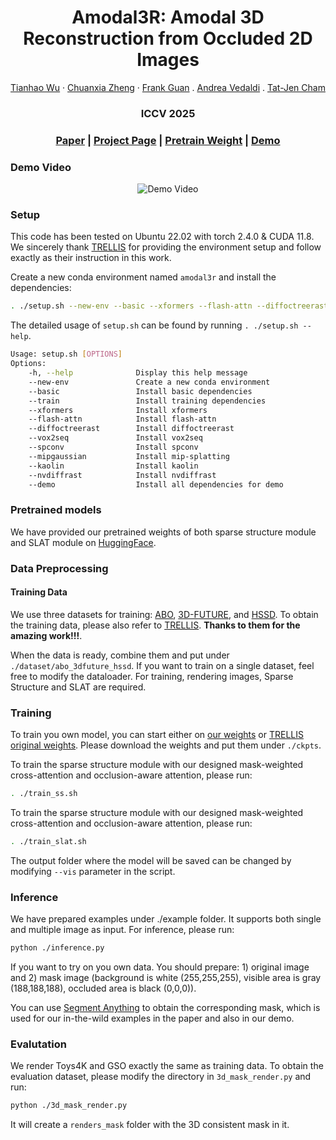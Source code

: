 <h1 align="center">Amodal3R: Amodal 3D Reconstruction from Occluded 2D Images</h1>
  <p align="center">
    <a href="https://sm0kywu.github.io/CV/CV.html">Tianhao Wu</a>
    ·
    <a href="https://chuanxiaz.com/">Chuanxia Zheng</a>
    ·
    <a href="https://www.singaporetech.edu.sg/directory/faculty/frank-guan">Frank Guan</a>
    .
    <a href="https://www.robots.ox.ac.uk/~vedaldi/">Andrea Vedaldi</a>
    .
    <a href="https://personal.ntu.edu.sg/astjcham/index.html">Tat-Jen Cham</a>

  </p>
  <h3 align="center">ICCV 2025</h3>
  <h3 align="center"><a href="https://arxiv.org/abs/2503.13439">Paper</a> | <a href="https://sm0kywu.github.io/Amodal3R/">Project Page</a> | <a href="https://huggingface.co/Sm0kyWu/Amodal3R">Pretrain Weight</a> | <a href="https://huggingface.co/spaces/Sm0kyWu/Amodal3R">Demo</a></h3>
  <div align="center"></div>
</p>

### Demo Video
<div align="center">

![Demo Video](asset/teaser.gif)

</div>

### Setup
This code has been tested on Ubuntu 22.02 with torch 2.4.0 & CUDA 11.8. We sincerely thank [TRELLIS](https://github.com/Microsoft/TRELLIS) for providing the environment setup and follow exactly as their instruction in this work.

Create a new conda environment named `amodal3r` and install the dependencies:
```sh
. ./setup.sh --new-env --basic --xformers --flash-attn --diffoctreerast --spconv --mipgaussian --kaolin --nvdiffrast
```
The detailed usage of `setup.sh` can be found by running `. ./setup.sh --help`.
```sh
Usage: setup.sh [OPTIONS]
Options:
    -h, --help              Display this help message
    --new-env               Create a new conda environment
    --basic                 Install basic dependencies
    --train                 Install training dependencies
    --xformers              Install xformers
    --flash-attn            Install flash-attn
    --diffoctreerast        Install diffoctreerast
    --vox2seq               Install vox2seq
    --spconv                Install spconv
    --mipgaussian           Install mip-splatting
    --kaolin                Install kaolin
    --nvdiffrast            Install nvdiffrast
    --demo                  Install all dependencies for demo
```

### Pretrained models
We have provided our pretrained weights of both sparse structure module and SLAT module on [HuggingFace](https://huggingface.co/Sm0kyWu/Amodal3R).

### Data Preprocessing

#### Training Data
We use three datasets for training: [ABO](https://amazon-berkeley-objects.s3.amazonaws.com/index.html), [3D-FUTURE](https://tianchi.aliyun.com/specials/promotion/alibaba-3d-future), and [HSSD](https://huggingface.co/datasets/hssd/hssd-models). To obtain the training data, please also refer to [TRELLIS](https://github.com/microsoft/TRELLIS/blob/main/DATASET.md). **Thanks to them for the amazing work!!!**. 

When the data is ready, combine them and put under `./dataset/abo_3dfuture_hssd`. If you want to train on a single dataset, feel free to modify the dataloader. For training, rendering images, Sparse Structure and SLAT are required.

### Training

To train you own model, you can start either on [our weights](https://huggingface.co/Sm0kyWu/Amodal3R) or [TRELLIS original weights](https://huggingface.co/microsoft/TRELLIS-image-large/tree/main). Please download the weights and put them under `./ckpts`.

To train the sparse structure module with our designed mask-weighted cross-attention and occlusion-aware attention, please run:
```sh
. ./train_ss.sh
```
To train the sparse structure module with our designed mask-weighted cross-attention and occlusion-aware attention, please run:
```sh
. ./train_slat.sh
```
The output folder where the model will be saved can be changed by modifying `--vis` parameter in the script.


### Inference
We have prepared examples under ./example folder. It supports both single and multiple image as input. For inference, please run:
```sh
python ./inference.py
```

If you want to try on you own data. You should prepare: 1) original image and 2) mask image (background is white (255,255,255), visible area is gray (188,188,188), occluded area is black (0,0,0)).

You can use [Segment Anything](https://github.com/facebookresearch/segment-anything) to obtain the corresponding mask, which is used for our in-the-wild examples in the paper and also in our demo.


### Evalutation
We render Toys4K and GSO exactly the same as training data. To obtain the evaluation dataset, please modify the directory in `3d_mask_render.py` and run:
```sh
python ./3d_mask_render.py
```
It will create a `renders_mask` folder with the 3D consistent mask in it.



